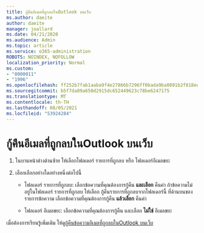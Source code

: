 ```yaml
---
title: กู้คืนอีเมลที่ถูกลบในOutlook บนเว็บ
ms.author: daeite
author: daeite
manager: joallard
ms.date: 04/21/2020
ms.audience: Admin
ms.topic: article
ms.service: o365-administration
ROBOTS: NOINDEX, NOFOLLOW
localization_priority: Normal
ms.custom:
- "8000011"
- "1996"
ms.openlocfilehash: ff252b7fab1aaba9f4e27866b7296ff0bada9ba0891b2f818eda4b7e7a3a3c31
ms.sourcegitcommit: b5f7da89a650d2915dc652449623c78be6247175
ms.translationtype: MT
ms.contentlocale: th-TH
ms.lasthandoff: 08/05/2021
ms.locfileid: "53924284"
---
```

# <a name="recover-deleted-email-in-outlook-on-the-web"></a>กู้คืนอีเมลที่ถูกลบในOutlook บนเว็บ

1. ในบานหน้าต่างด้านซ้าย ให้เลือกโฟลเดอร์ รายการที่ถูกลบ หรือ โฟลเดอร์อีเมลขยะ

2. เลือกเลือกอย่างใดอย่างหนึ่งต่อไปนี้

    - โฟลเดอร์ รายการที่ถูกลบ: เลือกข้อความที่คุณต้องการกู้คืน **และเลือก** คืนค่า ถ้าข้อความไม่อยู่ในโฟลเดอร์ รายการที่ถูกลบ ให้เลือก กู้คืนรายการที่ถูกลบจากโฟลเดอร์นี้ ที่ด้านบนของรายการข้อความ เลือกข้อความที่คุณต้องการกู้คืน **แล้วเลือก** คืนค่า

    - โฟลเดอร์ อีเมลขยะ: เลือกข้อความที่คุณต้องการกู้คืน และเลือก **ไม่ใช่** อีเมลขยะ

เมื่อต้องการเรียนรู้เพิ่มเติม ให้ดู[กู้คืนข้อความอีเมลที่ถูกลบในOutlook บนเว็บ](https://support.office.com/article/a8ca78ac-4721-4066-95dd-571842e9fb11)
